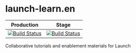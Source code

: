 # launch-learn.en

| Production | Stage |
|---|---|
| [![Build Status](https://docs.ci.corp.adobe.com/job/launch-learn.en_production/badge/icon)](https://docs.ci.corp.adobe.com/job/launch-learn.en_production/lastBuild) | [![Build Status](https://docs.ci.corp.adobe.com/job/launch-learn.en_stage/badge/icon)](https://docs.ci.corp.adobe.com/job/launch-learn.en_stage/lastBuild) |

Collaborative tutorials and enablement materials for Launch

